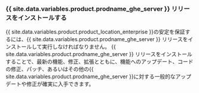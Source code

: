 ### {{ site.data.variables.product.prodname_ghe_server }} リリースをインストールする

{{ site.data.variables.product.product_location_enterprise }}の安定を保証するには、{{ site.data.variables.product.prodname_ghe_server }} リリースをインストールして実行しなければなりません。 {{ site.data.variables.product.prodname_ghe_server }} リリースをインストールすることで、最新の機能、修正、拡張とともに、機能へのアップデート、コードの修正、パッチ、あるいはその他の{{ site.data.variables.product.prodname_ghe_server }}に対する一般的なアップデートや修正が確実に入手できます。
